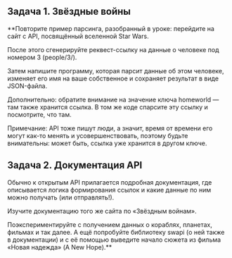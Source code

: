 ## Задача 1. Звёздные войны

**Повторите пример парсинга, разобранный в уроке: перейдите на сайт с API, посвящённый вселенной Star Wars.

После этого сгенерируйте реквест-ссылку на данные о человеке под номером 3 (people/3/). 

Затем напишите программу, которая парсит данные об этом человеке, изменяет его имя на ваше собственное и сохраняет результат в виде JSON-файла.

 

Дополнительно: обратите внимание на значение ключа homeworld — там также хранится ссылка. В том же коде спарсите эту ссылку и посмотрите, что там. 

 

Примечание: API тоже пишут люди, а значит, время от времени его могут как-то менять и усовершенствовать, поэтому будьте внимательны: может быть, ссылка уже хранится в другом ключе.



## Задача 2. Документация API

Обычно к открытым API прилагается подробная документация, где описывается логика формирования ссылок и какие данные по ним можно получать (или отправлять!).



Изучите документацию того же сайта по «Звёздным войнам».

 

Поэкспериментируйте с получением данных о кораблях, планетах, фильмах и так далее. А ещё попробуйте библиотеку swapi (о ней также в документации) и с её помощью выведите начало сюжета из фильма «Новая надежда» (A New Hope).**

